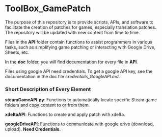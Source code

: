 # ToolBox_GamePatch

The purpose of this repository is to provide scripts, APIs, and software to facilitate the creation of patches for games, especially translation patches. The repository will be updated with new content from time to time.

Files in the **API** folder contain functions to assist programmers in various tasks, such as simplifying game patching or interacting with Google Drive, Sheets, etc.

In the **doc** folder, you will find documentation for every file in **API**.

Files using google API need credentials. To get a google API key, see the documentation in the doc file *credentails_GoogleAPI.md*.

### Short Description of Every Element

**steamGameAPI.py**: Functions to automatically locate specific Steam game folders and copy content to or from them.

**xdeltaAPI**: Functions to create and apply patch with xdelta.

**googleDriveAPI**: Functions to communicate with google drive (download, upload). **Need Credentials.**



